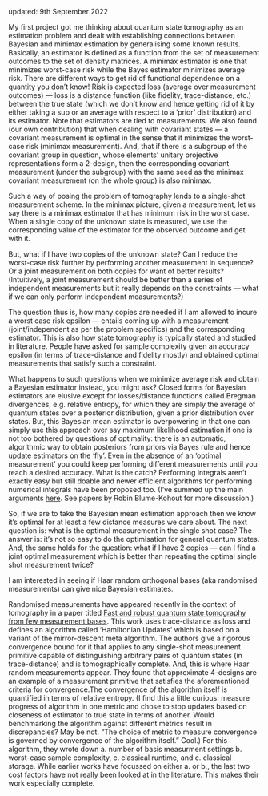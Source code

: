 updated: 9th September 2022

My first project got me thinking about quantum state tomography as an estimation problem and dealt with establishing connections between Bayesian and minimax estimation by generalising some known results. Basically, an estimator is defined as a function from the set of measurement outcomes to the set of density matrices. A minimax estimator is one that minimizes worst-case risk while the Bayes estimator minimizes average risk. There are different ways to get rid of functional dependence on a quantity you don’t know! Risk is expected loss (average over measurement outcomes) — loss is a distance function (like fidelity, trace-distance, etc.) between the true state (which we don’t know and hence getting rid of it by either taking a sup or an average with respect to a ‘prior’ distribution) and its estimator. Note that estimators are tied to measurements. We also found (our own contribution) that when dealing with covariant states — a covariant measurement is optimal in the sense that it minimizes the worst-case risk (minimax measurement). And, that if there is a subgroup of the covariant group in question, whose elements’ unitary projective representations form a 2-design, then the corresponding covariant measurement (under the subgroup) with the same seed as the minimax covariant measurement (on the whole group) is also minimax.

Such a way of posing the problem of tomography lends to a single-shot measurement scheme. In the minimax picture, given a measurement, let us say there is a minimax estimator that has minimum risk in the worst case. When a single copy of the unknown state is measured, we use the corresponding value of the estimator for the observed outcome and get with it.

But, what if I have two copies of the unknown state? Can I reduce the worst-case risk further by performing another measurement in sequence? Or a joint measurement on both copies for want of better results? (Intuitively, a joint measurement should be better than a series of independent measurements but it really depends on the constraints — what if we can only perform independent measurements?)

The question thus is, how many copies are needed if I am allowed to incure a worst case risk epsilon — entails coming up with a measurement (joint/independent as per the problem specifics) and the corresponding estimator. This is also how state tomography is typically stated and studied in literature. People have asked for sample complexity given an accuracy epsilon (in terms of trace-distance and fidelity mostly) and obtained optimal measurements that satisfy such a constraint.

What happens to such questions when we minimize average risk and obtain a Bayesian estimator instead, you might ask? Closed forms for Bayesian estimators are elusive except for losses/distance functions called Bregman divergences, e.g. relative entropy, for which they are simply the average of quantum states over a posterior distribution, given a prior distribution over states. But, this Bayesian mean estimator is overpowering in that one can simply use this approach over say maximum likelihood estimation if one is not too bothered by questions of optimality: there is an automatic, algorithmic way to obtain posteriors from priors via Bayes rule and hence update estimators on the ‘fly’. Even in the absence of an ‘optimal measurement’ you could keep performing different measurements until you reach a desired accuracy. What is the catch? Performing integrals aren’t exactly easy but still doable and newer efficient algorithms for performing numerical integrals have been proposed too. (I’ve summed up the main arguments [here](https://vimeo.com/748021745). See papers by Robin Blume-Kohout for more discussion.)

So, if we are to take the Bayesian mean estimation approach then we know it’s optimal for at least a few distance measures we care about. The next question is: what is the optimal measurement in the single shot case? The answer is: it’s not so easy to do the optimisation for general quantum states. And, the same holds for the question: what if I have 2 copies — can I find a joint optimal measurement which is better than repeating the optimal single shot measurement twice?

I am interested in seeing if Haar random orthogonal bases (aka randomised measurements) can give nice Bayesian estimates.

Randomised measurements have appeared recently in the context of tomography in a paper titled [Fast and robust quantum state tomography from few measurement bases](https://arxiv.org/abs/2009.08216). This work uses trace-distance as loss and defines an algorithm called ‘Hamiltonian Updates’ which is based on a variant of the mirror-descent meta algorithm. The authors give a rigorous convergence bound for it that applies to any single-shot measurement primitive capable of distinguishing arbitrary pairs of quantum states (in trace-distance) and is tomographically complete. And, this is where Haar random measurements appear. They found that approximate 4-designs are an example of a measurement primitive that satisfies the aforementioned criteria for convergence.The convergence of the algorithm itself is quantified in terms of relative entropy. (I find this a little curious: measure progress of algorithm in one metric and chose to stop updates based on closeness of estimator to true state in terms of another. Would benchmarking the algorithm against different metrics result in discrepancies? May be not. “The choice of metric to measure convergence is governed by convergence of the algorithm itself.” Cool.) For this algorithm, they wrote down a. number of basis measurment settings b. worst-case sample complexity, c. classical runtime, and c. classical storage. While earlier works have focussed on either a. or b., the last two cost factors have not really been looked at in the literature. This makes their work especially complete.

